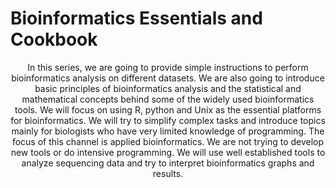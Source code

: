 <h1>Bioinformatics Essentials and Cookbook</h1>
<p style="text-align: center;">
In this series, we are going to provide simple instructions to perform bioinformatics analysis on different datasets. We are also going to introduce basic principles of bioinformatics analysis and the statistical and mathematical concepts behind some of the widely used bioinformatics tools.
We will focus on using R, python and Unix as the essential platforms for bioinformatics. We will try to simplify complex tasks and introduce topics mainly for biologists who have very limited knowledge of programming. The focus of this channel is applied bioinformatics. We are not trying to develop new tools or do intensive programming. We will use well established tools to analyze sequencing data and try to interpret bioinformatics graphs and results.
 </p> 
<br />
